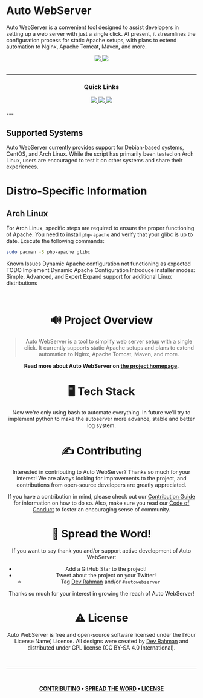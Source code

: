 # Auto WebServer

Auto WebServer is a convenient tool designed to assist developers in setting up a web server with just a single click. At present, it streamlines the configuration process for static Apache setups, with plans to extend automation to Nginx, Apache Tomcat, Maven, and more.
<div align='center'>
  
<a href='https://github.com/devrahmanbd/autowebserver/releases'>
  
<img src='https://img.shields.io/github/v/release/devrahmanbd/autowebserver?color=%23FDD835&label=version&style=for-the-badge'>
  
</a>
  
<a href='https://github.com/devrahmanbd/autowebserver/blob/main/LICENSE'>
  
<img src='https://img.shields.io/github/license/devrahmanbd/autowebserver?style=for-the-badge'>
  
</a>
  
</div>
<br />

---

<div align='center'>
  
### Quick Links
  
<a href='https://devrahmanbd.com/foss'>
  
<img src='https://img.shields.io/badge/devrahmanbd-gray?style=for-the-badge'>
  
</a>
  
<a href='https://github.com/apache/httpd'>
  
<img src='https://img.shields.io/badge/Apache Github-blue?style=for-the-badge'>
  
</a>
  
<a href='https://httpd.apache.org/'>
  
<img src='https://img.shields.io/badge/Apache Wiki-green?style=for-the-badge'>
  
</a>
  
<br />
  
<br />
  
</div>
---

## Supported Systems

Auto WebServer currently provides support for Debian-based systems, CentOS, and Arch Linux. While the script has primarily been tested on Arch Linux, users are encouraged to test it on other systems and share their experiences.

# Distro-Specific Information

## Arch Linux

For Arch Linux, specific steps are required to ensure the proper functioning of Apache. You need to install `php-apache` and verify that your glibc is up to date. Execute the following commands:

```bash
sudo pacman -S php-apache glibc
```

Known Issues
 Dynamic Apache configuration not functioning as expected
TODO
 Implement Dynamic Apache Configuration
 Introduce installer modes: Simple, Advanced, and Expert
 Expand support for additional Linux distributions
<br />
<div align="center">
<br />

# 🔊 Project Overview

> Auto WebServer is a tool to simplify web server setup with a single click. It currently supports static Apache setups and plans to extend automation to Nginx, Apache Tomcat, Maven, and more.

**Read more about Auto WebServer on [the project homepage](https://yourprojecthomepage.com).**

#  🖥️ Tech Stack

Now we're only using bash to automate everything. In future we'll try to implement python to make the autoserver more advance, stable and better log system.

# ✍️ Contributing

Interested in contributing to Auto WebServer? Thanks so much for your interest! We are always looking for improvements to the project, and contributions from open-source developers are greatly appreciated.

If you have a contribution in mind, please check out our [Contribution Guide](https://github.com/devrahmanbd/autowebserver/wiki/Contribution-Guide) for information on how to do so. Also, make sure you read our [Code of Conduct](https://github.com/devrahmanbd/autowebserver/wiki/Code-of-Conduct) to foster an encouraging sense of community.

# 🌟 Spread the Word!

If you want to say thank you and/or support active development of Auto WebServer:

- Add a GitHub Star to the project!
- Tweet about the project on your Twitter!
  - Tag [Dev Rahman](https://twitter.com/devrahmanbd) and/or `#autowebserver`
  
Thanks so much for your interest in growing the reach of Auto WebServer!

# ⚠️ License

Auto WebServer is free and open-source software licensed under the [Your License Name] License. All designs were created by [Dev Rahman](https://github.com/devrahmanbd) and distributed under GPL license (CC BY-SA 4.0 International).

<br />

---

<br />

**[CONTRIBUTING](https://github.com/devrahmanbd/autowebserver#%EF%B8%8F-contributing) • 
[SPREAD THE WORD](https://github.com/devrahmanbd/autowebserver#-spread-the-word) • 
[LICENSE](https://github.com/devrahmanbd/autowebserver#%EF%B8%8F-license)**

</div>
